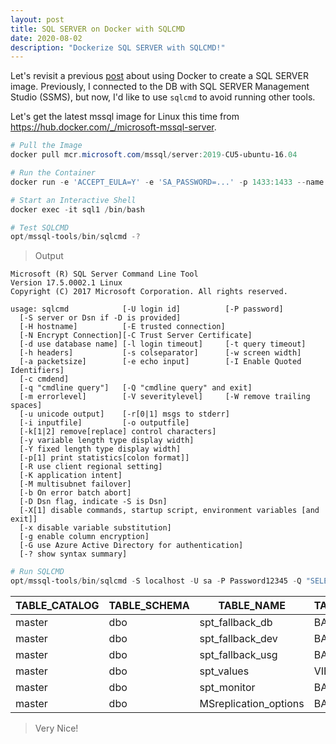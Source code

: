 ```yaml
---
layout: post
title: SQL SERVER on Docker with SQLCMD
date: 2020-08-02
description: "Dockerize SQL SERVER with SQLCMD!"
---
```


Let's revisit a previous [post](/2019-12-07-docker-sql-server/) about using Docker to create a SQL SERVER image.  Previously, I connected to the DB with SQL SERVER Management Studio (SSMS), but now, I'd like to use `sqlcmd` to avoid running other tools.

Let's get the latest mssql image for Linux this time from https://hub.docker.com/_/microsoft-mssql-server.

```powershell
# Pull the Image
docker pull mcr.microsoft.com/mssql/server:2019-CU5-ubuntu-16.04

# Run the Container
docker run -e 'ACCEPT_EULA=Y' -e 'SA_PASSWORD=...' -p 1433:1433 --name sql1 -d mcr.microsoft.com/mssql/server:2019-CU5-ubuntu-16.04

# Start an Interactive Shell
docker exec -it sql1 /bin/bash

# Test SQLCMD
opt/mssql-tools/bin/sqlcmd -?
```

> Output

```
Microsoft (R) SQL Server Command Line Tool
Version 17.5.0002.1 Linux
Copyright (C) 2017 Microsoft Corporation. All rights reserved.

usage: sqlcmd            [-U login id]          [-P password]
  [-S server or Dsn if -D is provided]
  [-H hostname]          [-E trusted connection]
  [-N Encrypt Connection][-C Trust Server Certificate]
  [-d use database name] [-l login timeout]     [-t query timeout]
  [-h headers]           [-s colseparator]      [-w screen width]
  [-a packetsize]        [-e echo input]        [-I Enable Quoted Identifiers]
  [-c cmdend]
  [-q "cmdline query"]   [-Q "cmdline query" and exit]
  [-m errorlevel]        [-V severitylevel]     [-W remove trailing spaces]
  [-u unicode output]    [-r[0|1] msgs to stderr]
  [-i inputfile]         [-o outputfile]
  [-k[1|2] remove[replace] control characters]
  [-y variable length type display width]
  [-Y fixed length type display width]
  [-p[1] print statistics[colon format]]
  [-R use client regional setting]
  [-K application intent]
  [-M multisubnet failover]
  [-b On error batch abort]
  [-D Dsn flag, indicate -S is Dsn]
  [-X[1] disable commands, startup script, environment variables [and exit]]
  [-x disable variable substitution]
  [-g enable column encryption]
  [-G use Azure Active Directory for authentication]
  [-? show syntax summary]
```

```powershell
# Run SQLCMD
opt/mssql-tools/bin/sqlcmd -S localhost -U sa -P Password12345 -Q "SELECT * FROM INFORMATION_SCHEMA.TABLES"
```

| TABLE_CATALOG | TABLE_SCHEMA | TABLE_NAME            | TABLE_TYPE |
| ------------- | ------------ | --------------------- | ---------- |
| master        | dbo          | spt_fallback_db       | BASE TABLE |
| master        | dbo          | spt_fallback_dev      | BASE TABLE |
| master        | dbo          | spt_fallback_usg      | BASE TABLE |
| master        | dbo          | spt_values            | VIEW       |
| master        | dbo          | spt_monitor           | BASE TABLE |
| master        | dbo          | MSreplication_options | BASE TABLE |

> Very Nice!